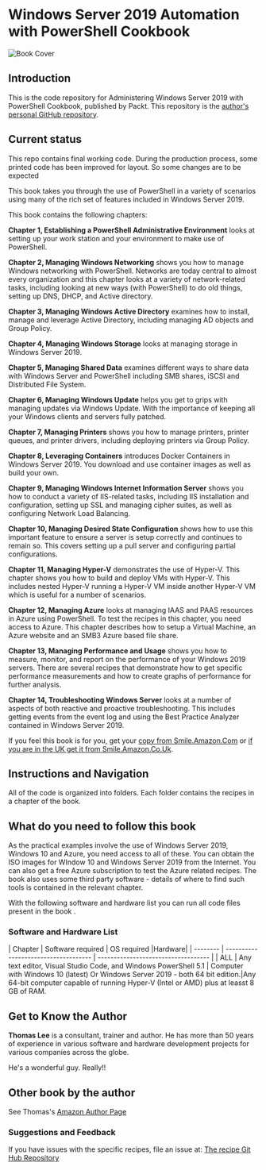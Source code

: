 # Windows Server 2019 Automation with PowerShell Cookbook

![Book Cover](https://images-na.ssl-images-amazon.com/images/I/51qF51boJoL._SX404_BO1,204,203,200_.jpg)

## Introduction

This is the code repository for Administering Windows Server 2019 with PowerShell Cookbook, published by Packt.
This repository is the [author's personal GitHub repository](https://github.com/doctordns/PowerShellCookBook2019).

## Current status

This repo contains final working code. During the production process, some printed code has been improved for layout. 
So some changes are to be expected

This book takes you through the use of PowerShell in a variety of scenarios using many of the rich set of features included in Windows Server 2019.

This book contains the following chapters:

**Chapter 1, Establishing a PowerShell Administrative Environment** looks at setting up your
work station and your environment to make use of PowerShell.

**Chapter 2, Managing Windows Networking** shows you how to manage Windows networking
with PowerShell. Networks are today central to almost every organization and this chapter
looks at a variety of network-related tasks, including looking at new ways (with PowerShell) to
do old things, setting up DNS, DHCP, and Active directory.

**Chapter 3, Managing Windows Active Directory** examines how to install, manage and leverage
Active Directory, including managing AD objects and Group Policy.

**Chapter 4, Managing Windows Storage** looks at managing storage in Windows Server 2019.

**Chapter 5, Managing Shared Data** examines different ways to share data with Windows
Server and PowerShell including SMB shares, iSCSI and Distributed File System.

**Chapter 6, Managing Windows Update** helps you get to grips with managing updates via
Windows Update. With the importance of keeping all your Windows clients and servers
fully patched.

**Chapter 7, Managing Printers** shows you how to manage printers, printer queues, and printer
drivers, including deploying printers via Group Policy.

**Chapter 8, Leveraging Containers** introduces Docker Containers in Windows Server 2019.
You download and use container images as well as build your own.

**Chapter 9, Managing Windows Internet Information Server** shows you how to conduct a
variety of IIS-related tasks, including IIS installation and configuration, setting up SSL and
managing cipher suites, as well as configuring Network Load Balancing.

**Chapter 10, Managing Desired State Configuration** shows how to use this important feature
to ensure a server is setup correctly and continues to remain so. 
This covers setting up a pull server and configuring partial configurations.

**Chapter 11, Managing Hyper-V** demonstrates the use of Hyper-V. This chapter shows you
how to build and deploy VMs with Hyper-V.
This includes nested Hyper-V running a Hyper-V VM inside another Hyper-V VM which is useful for a number of scenarios.

**Chapter 12, Managing Azure** looks at managing IAAS and PAAS resources in Azure using
PowerShell.
To test the recipes in this chapter, you need access to Azure.
This chapter describes how to setup a Virtual Machine, an Azure website and an SMB3 Azure based file share.

**Chapter 13, Managing Performance and Usage** shows you how to measure, monitor, and report on the performance of your Windows 2019 servers. 
There are several recipes that demonstrate how to get specific performance measurements and how to create graphs of performance for further analysis.

**Chapter 14, Troubleshooting Windows Server** looks at a number of aspects of both reactive and proactive troubleshooting. This includes getting events from the event log and using the Best Practice Analyzer contained in Windows Server 2019.

If you feel this book is for you, get your [copy from Smile.Amazon.Com](https://smile.amazon.com/Windows-Server-Automation-PowerShell-Cookbook/dp/1789808537/ref=sr_1_3?ie=UTF8&qid=1551353410&sr=8-3) or [if you are in the UK get it from Smile.Amazon.Co.Uk](https://smile.amazon.co.uk/Windows-Server-Automation-PowerShell-Cookbook/dp/1789808537/ref=sr_1_3?ie=UTF8&qid=1551353410&sr=8-3 ).

## Instructions and Navigation

All of the code is organized into folders.
Each folder contains the recipes in a chapter of the book.


## What do you need to follow this book

As the practical examples involve the use of Windows Server 2019, Windows 10 and Azure, you need access to all of these.
You can obtain the ISO images for WIndow 10 and Windows Server 2019 from the Internet.
You can also get a free Azure subscription to test the Azure related recipes.
The book also uses some third party software - details of where to find such tools is contained in the relevant chapter.

With the following software and hardware list you can run all code files present in the book .

### Software and Hardware List

| Chapter | Software required | OS required |Hardware|
| -------- | ------------------------------------ | ----------------------------------- |
| ALL | Any text editor, Visual Studio Code, and Windows PowerShell 5.1 | Computer with Windows 10 (latest) Or Windows Server 2019 - both 64 bit edition.|Any 64-bit computer capable of running Hyper-V (Intel or AMD) plus at leasst 8 GB of RAM.

## Get to Know the Author

**Thomas Lee** is a consultant, trainer and author.
He has more than 50 years of experience in various software and hardware development projects for various companies across the globe.

He's a wonderful guy. Really!!

## Other book by the author

See Thomas's [Amazon Author Page](https://www.amazon.com/Thomas-Lee/e/B0034Q5CM8?ref_=pe_1724030_132998060)

### Suggestions and Feedback

If you have issues with the specific recipes, file an issue at:
[The recipe Git Hub Repository](https://github.com/doctordns/PowerShellCookBook2019/issues)
